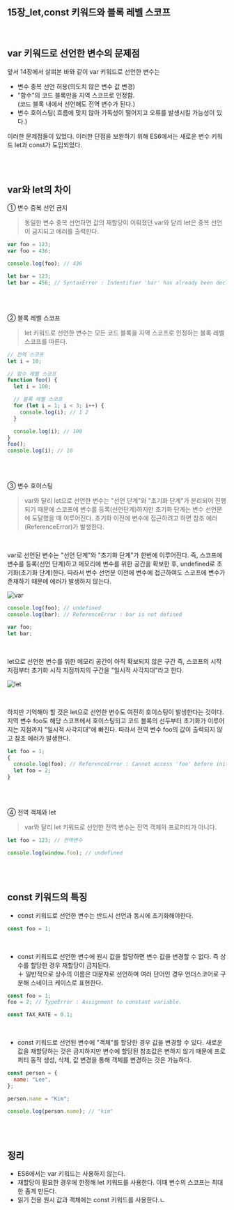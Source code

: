 ## 15장\_let,const 키워드와 블록 레벨 스코프

<br>

## var 키워드로 선언한 변수의 문제점

앞서 14장에서 살펴본 바와 같이 var 키워드로 선언한 변수는

- 변수 중복 선언 허용(의도치 않은 변수 값 변경)
- "함수"의 코드 블록만을 지역 스코프로 인정함.  
  (코드 블록 내에서 선언해도 전역 변수가 된다.)
- 변수 호이스팅( 흐름에 맞지 않아 가독성이 떨어지고 오류를 발생시킬 가능성이 있다.)

이러한 문제점들이 있었다. 이러한 단점을 보완하기 위해 ES6에서는 새로운 변수 키워드 let과 const가 도입되었다.

<br>
<br>

## var와 let의 차이

① 변수 중복 선언 금지

> 동일한 변수 중복 선언하면 값의 재할당이 이뤄졌던 var와 닫리 let은 중복 선언이 금지되고 에러를 출력한다.

```js
var foo = 123;
var foo = 436;

console.log(foo); // 436

let bar = 123;
let bar = 456; // SyntaxError : Indentifier 'bar' has already been declared.
```

 <br>
 <br>

② 블록 레벨 스코프

> let 키워드로 선언한 변수는 모든 코드 블록을 지역 스코프로 인정하는 블록 레벨 스코프를 따른다.

```js
// 전역 스코프
let i = 10;

// 함수 레벨 스코프
function foo() {
  let i = 100;

  // 블록 레벨 스코프
  for (let i = 1; i < 3; i++) {
    console.log(i); // 1 2
  }

  console.log(i); // 100
}
foo();
console.log(i); // 10
```

 <br>
 <br>

③ 변수 호이스팅

> var와 달리 let으로 선언한 변수는 "선언 단계"와 "초기화 단계"가 분리되어 진행되기 때문에 스코프에 변수를 등록(선언단계)하지만 초기화 단계는 변수 선언문에 도달했을 때 이루어진다. 초기화 이전에 변수에 접근하려고 하면 참조 에러(ReferenceError)가 발생한다.

<br>

var로 선언된 변수는 "선언 단계"와 "초기화 단계"가 한번에 이루어진다. 즉, 스코프에 변수를 등록(선언 단계)하고 메모리에 변수를 위한 공간을 확보한 후, undefined로 초기화(초기화 단계)한다. 따라서 변수 선언문 이전에 변수에 접근하여도 스코프에 변수가 존재하기 때문에 에러가 발생하지 않는다.

![var](https://user-images.githubusercontent.com/82991292/133871505-ca47b97e-56cd-415f-97be-ceb84445232b.JPG)

```js
console.log(foo); // undefined
console.log(bar); // ReferenceError : bar is not defined

var foo;
let bar;
```

<br>

let으로 선언한 변수를 위한 메모리 공간이 아직 확보되지 않은 구간 즉, 스코프의 시작 지점부터 초기화 시작 지점까지의 구간을 "일시적 사각지대"라고 한다.

![let](https://user-images.githubusercontent.com/82991292/133871519-393d7cb7-ef13-4736-a150-ef26b9e9b78d.JPG)

<br>

하지만 기억해야 할 것은 let으로 선언한 변수도 여전히 호이스팅이 발생한다는 것이다. 지역 변수 foo도 해당 스코프에서 호이스팅되고 코드 블록의 선두부터 초기화가 이루어지는 지점까지 "일시적 사각지대"에 빠진다. 따라서 전역 변수 foo의 값이 출력되지 않고 참조 에러가 발생한다.

```js
let foo = 1;
{
  console.log(foo); // ReferenceError : Cannot access 'foo' before initialization
  let foo = 2;
}
```

<br>
<br>

④ 전역 객체와 let

> var와 달리 let 키워드로 선언한 전역 변수는 전역 객체의 프로퍼티가 아니다.

```js
let foo = 123; // 전역변수

console.log(window.foo); // undefined
```

<br>
<br>

## const 키워드의 특징

- const 키워드로 선언한 변수는 반드시 선언과 동시에 초기화해야한다.

```js
const foo = 1;
```

<br>

- const 키워드로 선언한 변수에 원시 값을 할당하면 변수 값을 변경할 수 없다. 즉 상수를 할당한 경우 재할당이 금지된다.  
   ＋ 일반적으로 상수의 이름은 대문자로 선언하며 여러 단어인 경우 언더스코어로 구분해 스네이크 케이스로 표현한다.

```js
const foo = 1;
foo = 2; // TypeError : Assignment to constant variable.

const TAX_RATE = 0.1;
```

<br>

- const 키워드로 선언된 변수에 "객체"를 할당한 경우 값을 변경할 수 있다. 새로운 값을 재할당하는 것은 금지하지만 변수에 할당된 참조값은 변하지 않기 때문에 프로퍼티 동적 생성, 삭제, 값 변경을 통해 객체를 변경하는 것은 가능하다.

```js
const person = {
  name: "Lee",
};

person.name = "Kim";

console.log(person.name); // "kim"
```

<br>
<br>

## 정리

- ES6에서는 var 키워드는 사용하지 않는다.
- 재할당이 필요한 경우에 한정해 let 키워드를 사용한다. 이때 변수의 스코프는 최대한 좁게 만든다.
- 읽기 전용 원시 값과 객체에는 const 키워드를 사용한다.ㄴ
